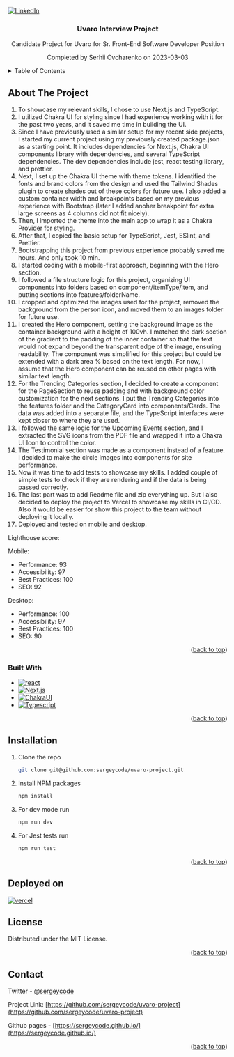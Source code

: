 <a name="readme-top"></a>

[![LinkedIn][linkedin-shield]][linkedin-url]

<div align="center">

  <h3 align="center">Uvaro Interview Project</h3>

  <p align="center">
    Candidate Project for Uvaro for Sr. Front-End Software Developer Position
  </p>
  <p align="center">
    Completed by Serhii Ovcharenko on 2023-03-03
  </p>

</div>

<!-- TABLE OF CONTENTS -->
<details>
  <summary>Table of Contents</summary>
  <ol>
    <li>
      <a href="#about-the-project">About The Project</a>
      <ul>
        <li><a href="#built-with">Built With</a></li>
      </ul>
    </li>
    <li>
      <a href="#installation">Installation</a>
    </li>
    <li><a href="#license">License</a></li>
    <li><a href="#contact">Contact</a></li>
  </ol>
</details>

<!-- ABOUT THE PROJECT -->

## About The Project

1. To showcase my relevant skills, I chose to use Next.js and TypeScript.
2. I utilized Chakra UI for styling since I had experience working with it for the past two years, and it saved me time in building the UI.
3. Since I have previously used a similar setup for my recent side projects, I started my current project using my previously created package.json as a starting point. It includes dependencies for Next.js, Chakra UI components library with dependencies, and several TypeScript dependencies. The dev dependencies include jest, react testing library, and prettier.
4. Next, I set up the Chakra UI theme with theme tokens. I identified the fonts and brand colors from the design and used the Tailwind Shades plugin to create shades out of these colors for future use. I also added a custom container width and breakpoints based on my previous experience with Bootstrap (later I added anoher breakpoint for extra large screens as 4 columns did not fit nicely).
5. Then, I imported the theme into the main app to wrap it as a Chakra Provider for styling.
6. After that, I copied the basic setup for TypeScript, Jest, ESlint, and Prettier.
7. Bootstrapping this project from previous experience probably saved me hours. And only took 10 min.
8. I started coding with a mobile-first approach, beginning with the Hero section.
9. I followed a file structure logic for this project, organizing UI components into folders based on component/itemType/item, and putting sections into features/folderName.
10. I cropped and optimized the images used for the project, removed the background from the person icon, and moved them to an images folder for future use.
11. I created the Hero component, setting the background image as the container background with a height of 100vh. I matched the dark section of the gradient to the padding of the inner container so that the text would not expand beyond the transparent edge of the image, ensuring readability. The component was simplified for this project but could be extended with a dark area % based on the text length. For now, I assume that the Hero component can be reused on other pages with similar text length.
12. For the Trending Categories section, I decided to create a component for the PageSection to reuse padding and with background color customization for the next sections. I put the Trending Categories into the features folder and the CategoryCard into components/Cards. The data was added into a separate file, and the TypeScript interfaces were kept closer to where they are used.
13. I followed the same logic for the Upcoming Events section, and I extracted the SVG icons from the PDF file and wrapped it into a Chakra UI Icon to control the color.
14. The Testimonial section was made as a component instead of a feature. I decided to make the circle images into components for site performance.
15. Now it was time to add tests to showcase my skills. I added couple of simple tests to check if they are rendering and if the data is being passed correctly.
16. The last part was to add Readme file and zip everything up. But I also decided to deploy the project to Vercel to showcase my skills in CI/CD. Also it would be easier for show this project to the team without deploying it locally.
17. Deployed and tested on mobile and desktop.

Lighthouse score:

Mobile:

- Performance: 93
- Accessibility: 97
- Best Practices: 100
- SEO: 92

Desktop:

- Performance: 100
- Accessibility: 97
- Best Practices: 100
- SEO: 90

<p align="right">(<a href="#readme-top">back to top</a>)</p>

### Built With

- [![react][react]][react-url]
- [![Next.js][next-js]][next-js-url]
- [![ChakraUI][chakraui]][chakraui-url]
- [![Typescript][typescript]][typescript-url]

<p align="right">(<a href="#readme-top">back to top</a>)</p>

<!-- GETTING STARTED -->

## Installation

1. Clone the repo
   ```sh
   git clone git@github.com:sergeycode/uvaro-project.git
   ```
2. Install NPM packages
   ```sh
   npm install
   ```
3. For dev mode run
   ```sh
   npm run dev
   ```
4. For Jest tests run
   ```sh
   npm run test
   ```

<p align="right">(<a href="#readme-top">back to top</a>)</p>

## Deployed on

[![vercel][vercel]][vercel-url]

<!-- LICENSE -->

## License

Distributed under the MIT License.

<p align="right">(<a href="#readme-top">back to top</a>)</p>

<!-- CONTACT -->

## Contact

Twitter - [@sergeycode](https://twitter.com/sergeycode)

Project Link: [https://github.com/sergeycode/uvaro-project](https://github.com/sergeycode/uvaro-project)

Github pages - [https://sergeycode.github.io/](https://sergeycode.github.io/)

<p align="right">(<a href="#readme-top">back to top</a>)</p>

<!-- MARKDOWN LINKS & IMAGES -->
<!-- https://www.markdownguide.org/basic-syntax/#reference-style-links -->

[react-url]: https://reactjs.org/
[next-js-url]: https://nextjs.org/
[typescript-url]: https://www.typescriptlang.org/
[chakraui-url]: https://chakra-ui.com/
[linkedin-shield]: https://img.shields.io/badge/-LinkedIn-black.svg?style=for-the-badge&logo=linkedin&colorB=555
[linkedin-url]: https://linkedin.com/in/sergeyovcharenko
[product-screenshot]: public/images/screenshot.jpg
[react]: https://img.shields.io/badge/React-20232A?style=for-the-badge&logo=react&logoColor=61DAFB
[next-js]: https://img.shields.io/badge/Next.js-20232A?style=for-the-badge&logo=Next.js
[chakraui]: https://img.shields.io/badge/Chakra-20232A?style=for-the-badge&logo=chakraui&logoColor=319795
[typescript]: https://img.shields.io/badge/typescript-%23007ACC.svg?style=for-the-badge&logo=typescript&logoColor=white
[vercel]: https://img.shields.io/badge/vercel-20232A?style=for-the-badge&logo=vercel
[vercel-url]: https://uvaro-project.vercel.app/

